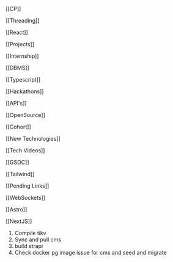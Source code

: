 [[CP]]

[[Threading]]

[[React]]

[[Projects]]

[[Internship]]

[[DBMS]]

[[Typescript]]

[[Hackathons]]

[[API's]]

[[OpenSource]]

[[Cohort]]

[[New Technologies]]

[[Tech Videos]]

[[GSOC]]

[[Tailwind]]

[[Pending Links]]

[[WebSockets]]

[[Astro]]

[[NextJS]]

1. Compile tikv
2. Sync and pull cms
3. build strapi
4. Check docker pg image issue for cms and seed and migrate 
